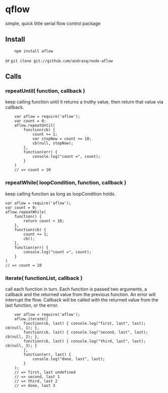 qflow
=====

simple, quick little serial flow control package

## Install

        npm install aflow

or `git clone git://github.com/andrasq/node-aflow`

## Calls

### repeatUntil( function, callback )

keep calling function until it returns a truthy value, then return that value
via callback.

        var aflow = require('aflow');
        var count = 0;
        aflow.repeatUntil(
            function(cb) {
                count += 1;
                var stopNow = count >= 10;
                cb(null, stopNow);
            },
            function(err) {
                console.log("count =", count);
            }
        )
        // => count = 10

### repeatWhile( loopCondition, function, callback )

keep calling function as long as loopCondition holds.

    var aflow = require('aflow');
    var count = 0;
    aflow.repeatWhile(
        function() {
            return count < 10;
        },
        function(cb) {
            count += 1;
            cb();
        },
        function(err) {
            console.log("count =", count);
        }
    )
    // => count = 10

### iterate( functionList, callback )

call each function in turn.  Each function is passed two arguments, a
callback and the returned value from the previous function.  An error
will interrupt the flow.  Callback will be called with the returned
value from the last function, or the error.

        var aflow = require('aflow');
        aflow.iterate([
            function(cb, last) { console.log("first, last", last); cb(null, 1); },
            function(cb, last) { console.log("second, last", last); cb(null, 2); },
            function(cb, last) { console.log("third, last", last); cb(null, 3); }
            ],
            function(err, last) {
                console.log("done, last", last);
            }
        );
        // => first, last undefined
        // => second, last 1
        // => third, last 2
        // => done, last 3
